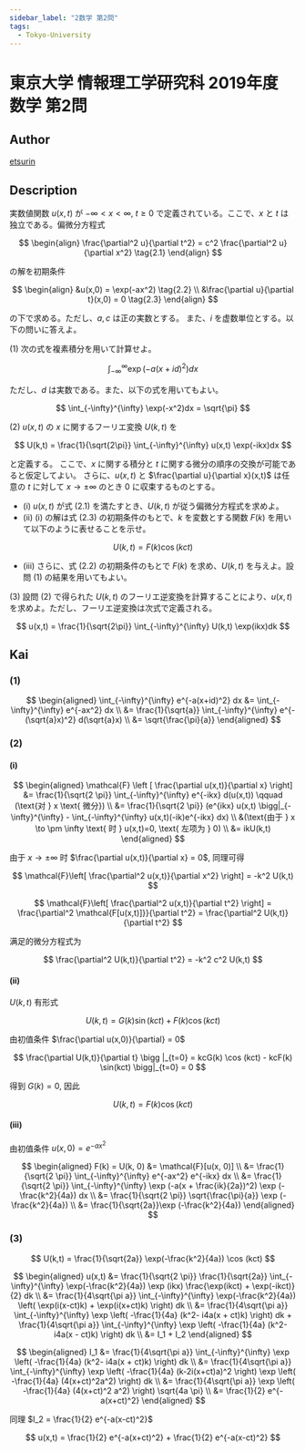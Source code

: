 ```yaml
---
sidebar_label: "2数学 第2問"
tags:
  - Tokyo-University
---
```

# 東京大学 情報理工学研究科 2019年度 数学 第2問

## **Author**
[etsurin](https://zhuanlan.zhihu.com/p/561992447)

## **Description**
実数値関数 $u(x,t)$ が $-\infty < x < \infty$, $t \geq 0$ で定義されている。ここで、$x$ と $t$ は独立である。偏微分方程式

$$
\begin{align}
\frac{\partial^2 u}{\partial t^2} = c^2 \frac{\partial^2 u}{\partial x^2} \tag{2.1}
\end{align}
$$

の解を初期条件

$$
\begin{align}
&u(x,0) = \exp(-ax^2) \tag{2.2} \\
&\frac{\partial u}{\partial t}(x,0) = 0 \tag{2.3}
\end{align}
$$

の下で求める。ただし、$a, c$ は正の実数とする。
また、$i$ を虚数単位とする。以下の問いに答えよ。

(1) 次の式を複素積分を用いて計算せよ。

$$
\int_{-\infty}^{\infty} \exp\left( -a(x + id)^2 \right) dx
$$

ただし、$d$ は実数である。また、以下の式を用いてもよい。

$$
\int_{-\infty}^{\infty} \exp(-x^2)dx = \sqrt{\pi}
$$

(2) $u(x,t)$ の $x$ に関するフーリエ変換 $U(k,t)$ を

$$
U(k,t) = \frac{1}{\sqrt{2\pi}} \int_{-\infty}^{\infty} u(x,t) \exp(-ikx)dx
$$

と定義する。
ここで、$x$ に関する積分と $t$ に関する微分の順序の交換が可能であると仮定してよい。
さらに、$u(x,t)$ と $\frac{\partial u}{\partial x}(x,t)$ は任意の $t$ に対して $x \to \pm \infty$ のとき $0$ に収束するものとする。

- (i) $u(x,t)$ が式 (2.1) を満たすとき、$U(k,t)$ が従う偏微分方程式を求めよ。
- (ii) (i) の解は式 (2.3) の初期条件のもとで、$k$ を変数とする関数 $F(k)$ を用いて以下のように表せることを示せ。

$$
U(k,t) = F(k) \cos(kct)
$$

- (iii) さらに、式 (2.2) の初期条件のもとで $F(k)$ を求め、$U(k,t)$ を与えよ。設問 (1) の結果を用いてもよい。

(3) 設問 (2) で得られた $U(k,t)$ のフーリエ逆変換を計算することにより、$u(x,t)$ を求めよ。ただし、フーリエ逆変換は次式で定義される。

$$
u(x,t) = \frac{1}{\sqrt{2\pi}} \int_{-\infty}^{\infty} U(k,t) \exp(ikx)dk
$$


## **Kai**
### (1)

$$
\begin{aligned}
\int_{-\infty}^{\infty} e^{-a(x+id)^2} dx &= \int_{-\infty}^{\infty} e^{-ax^2} dx \\
&= \frac{1}{\sqrt{a}} \int_{-\infty}^{\infty} e^{-(\sqrt{a}x)^2} d(\sqrt{a}x) \\
&= \sqrt{\frac{\pi}{a}}
\end{aligned}
$$

### (2)
#### (i)

$$
\begin{aligned}
\mathcal{F} \left [ \frac{\partial u(x,t)}{\partial x} \right] &= \frac{1}{\sqrt{2 \pi}} \int_{-\infty}^{\infty} e^{-ikx} d(u(x,t)) \qquad (\text{对 } x \text{ 微分}) \\
&= \frac{1}{\sqrt{2 \pi}} (e^{ikx} u(x,t) \bigg|_{-\infty}^{\infty} - \int_{-\infty}^{\infty} u(x,t)(-ik)e^{-ikx} dx) \\
&(\text{由于 } x \to \pm \infty \text{ 时 } u(x,t)=0, \text{ 左项为 } 0) \\
&= ikU(k,t)
\end{aligned}
$$

由于 $x \to \pm \infty$ 时 $\frac{\partial u(x,t)}{\partial x} = 0$, 同理可得

$$
\mathcal{F}\left[ \frac{\partial^2 u(x,t)}{\partial x^2} \right] = -k^2 U(k,t)
$$

$$
\mathcal{F}\left[ \frac{\partial^2 u(x,t)}{\partial t^2} \right] = \frac{\partial^2 \mathcal{F[u(x,t)]}}{\partial t^2} = \frac{\partial^2 U(k,t)}{\partial t^2}
$$

满足的微分方程式为

$$
\frac{\partial^2 U(k,t)}{\partial t^2} = -k^2 c^2 U(k,t)
$$

#### (ii)
$U(k,t)$ 有形式

$$
U(k,t) = G(k) \sin (kct) + F(k) \cos (kct)
$$

由初值条件 $\frac{\partial u(x,0)}{\partial} = 0$

$$
\frac{\partial U(k,t)}{\partial t} \bigg |_{t=0} = kcG(k) \cos (kct) - kcF(k) \sin(kct) \bigg|_{t=0} = 0
$$

得到 $G(k) = 0$, 因此

$$
U(k,t) = F(k) \cos(kct)
$$

#### (iii)
由初值条件 $u(x,0) = e^{-ax^2}$

$$
\begin{aligned}
F(k) = U(k, 0) &= \mathcal{F}[u(x, 0)] \\
&= \frac{1}{\sqrt{2 \pi}} \int_{-\infty}^{\infty} e^{-ax^2} e^{-ikx} dx \\
&= \frac{1}{\sqrt{2 \pi}} \int_{-\infty}^{\infty} \exp (-a(x + \frac{ik}{2a})^2) \exp (-\frac{k^2}{4a}) dx \\
&= \frac{1}{\sqrt{2 \pi}} \sqrt{\frac{\pi}{a}} \exp (-\frac{k^2}{4a}) \\
&= \frac{1}{\sqrt{2a}}\exp (-\frac{k^2}{4a})
\end{aligned}
$$

### (3)

$$
U(k,t) = \frac{1}{\sqrt{2a}} \exp(-\frac{k^2}{4a}) \cos (kct)
$$

$$
\begin{aligned}
u(x,t) &= \frac{1}{\sqrt{2 \pi}} \frac{1}{\sqrt{2a}} \int_{-\infty}^{\infty} \exp(-\frac{k^2}{4a}) \exp (ikx) \frac{\exp(ikct) + \exp(-ikct)}{2} dk \\
&= \frac{1}{4\sqrt{\pi a}} \int_{-\infty}^{\infty} \exp(-\frac{k^2}{4a}) \left( \exp(i(x-ct)k) + \exp(i(x+ct)k) \right) dk \\
&= \frac{1}{4\sqrt{\pi a}} \int_{-\infty}^{\infty} \exp \left( -\frac{1}{4a} (k^2- i4a(x + ct)k) \right) dk + \frac{1}{4\sqrt{\pi a}} \int_{-\infty}^{\infty} \exp \left( -\frac{1}{4a} (k^2- i4a(x - ct)k) \right) dk \\
&= I_1 + I_2
\end{aligned}
$$

$$
\begin{aligned}
I_1 &= \frac{1}{4\sqrt{\pi a}} \int_{-\infty}^{\infty} \exp \left( -\frac{1}{4a} (k^2- i4a(x + ct)k) \right) dk \\
&= \frac{1}{4\sqrt{\pi a}} \int_{-\infty}^{\infty} \exp \left( -\frac{1}{4a} (k-2i(x+ct)a)^2 \right) \exp \left( -\frac{1}{4a} (4(x+ct)^2a^2) \right) dk \\
&= \frac{1}{4\sqrt{\pi a}} \exp \left( -\frac{1}{4a} (4(x+ct)^2 a^2) \right) \sqrt{4a \pi} \\
&= \frac{1}{2} e^{-a(x+ct)^2}
\end{aligned}
$$

同理 $I_2 = \frac{1}{2} e^{-a(x-ct)^2}$

$$
u(x,t) = \frac{1}{2} e^{-a(x+ct)^2} + \frac{1}{2} e^{-a(x-ct)^2}
$$